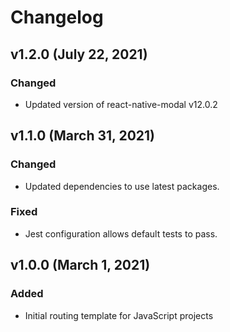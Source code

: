 # Changelog

## v1.2.0 (July 22, 2021)

### Changed
- Updated version of react-native-modal v12.0.2

## v1.1.0 (March 31, 2021)

### Changed
-   Updated dependencies to use latest packages.

### Fixed
-   Jest configuration allows default tests to pass.


## v1.0.0 (March 1, 2021)

### Added

-   Initial routing template for JavaScript projects